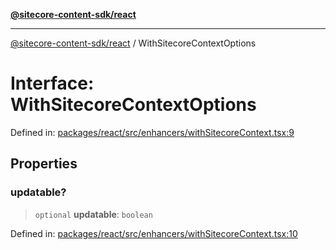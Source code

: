 [**@sitecore-content-sdk/react**](../README.md)

***

[@sitecore-content-sdk/react](../README.md) / WithSitecoreContextOptions

# Interface: WithSitecoreContextOptions

Defined in: [packages/react/src/enhancers/withSitecoreContext.tsx:9](https://github.com/Sitecore/xmc-jss-dev/blob/38628169543edbbaa7aaf11b37732422ca68db02/packages/react/src/enhancers/withSitecoreContext.tsx#L9)

## Properties

### updatable?

> `optional` **updatable**: `boolean`

Defined in: [packages/react/src/enhancers/withSitecoreContext.tsx:10](https://github.com/Sitecore/xmc-jss-dev/blob/38628169543edbbaa7aaf11b37732422ca68db02/packages/react/src/enhancers/withSitecoreContext.tsx#L10)
